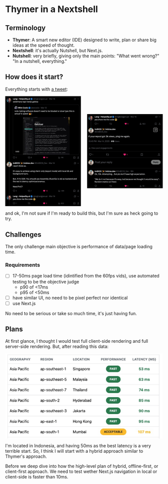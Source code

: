# Thymer in a Nextshell

## Terminology

- **Thymer**: A smart new editor (IDE) designed to write, plan or share big ideas at the speed of thought.
- **Nextshell**: it's actually Nutshell, but Next.js.
- **Nutshell**: very briefly, giving only the main points: "What went wrong?" "In a nutshell, everything."

## How does it start?

Everything starts with [a tweet](https://x.com/ImBIOS_Dev/status/1900574102517325897):

<div style="display: flex; justify-content: space-between; align-items: center; flex-wrap: wrap;">
  <img src="./images/tweet-1.png" alt="tweet-1" width="48%" style="margin-right: 2%;" />
  <img src="./images/tweet-2.png" alt="tweet-2" width="48%" />
</div>

and ok, I'm not sure if I'm ready to build this, but I'm sure as heck going to try.

## Challenges

The only challenge main objective is performance of data/page loading time.

### Requirements

- [ ] 17-50ms page load time (idintified from the 60fps vids), use automated testing to be the objective judge
  - p90 of <17ms
  - p95 of <50ms
- [ ] have similar UI, no need to be pixel perfect nor identical
- [ ] use Next.js

No need to be serious or take so much time, it's just having fun.

## Plans

At first glance, I thought I would test full client-side rendering and full server-side rendering. But, after reading this data:

<div style="display: flex; justify-content: center;">
  <img src="./images/aws-latency.png" alt="aws-latency" />
</div>

I'm located in Indonesia, and having 50ms as the best latency is a very terrible start. So, I think I will start with a hybrid approach similar to Thymer's approach.

Before we deep dive into how the high-level plan of hybrid, offline-first, or client-first approach. We need to test wether Next.js navigation in local or client-side is faster than 10ms.
